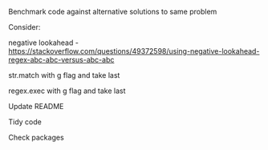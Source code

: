 Benchmark code against alternative solutions to same problem

Consider:

negative lookahead - https://stackoverflow.com/questions/49372598/using-negative-lookahead-regex-abc-abc-versus-abc-abc

str.match with g flag and take last

regex.exec with g flag and take last





Update README

Tidy code

Check packages
